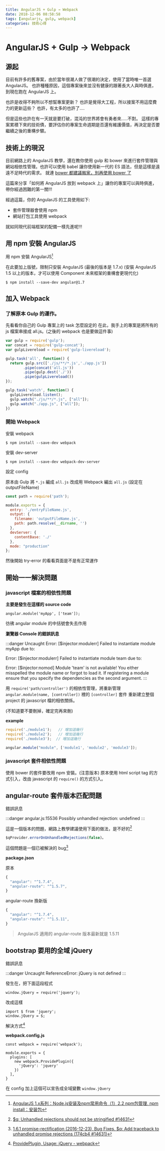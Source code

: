 ```yaml
---
title: AngularJS + Gulp → Webpack
date: 2018-12-06 08:58:58
tags: [angularjs, gulp, webpack]
categories: 技術心得
---
```


# AngularJS + Gulp → Webpack

## 源起

目前有許多的舊專案，由於當年很潮人做了很潮的決定，使用了當時唯一首選 AngularJS。
也許種種原因，這個專案後來並沒有健康的跟著長大人與時俱進，到現在跑在 AngularJS 上。

也許是收得不夠所以不想幫專案更新？
也許是覺得大工程，所以接案不用這麼費力的更新這些？
也許，有太多的也許了....

但是這些也許在有一天就是要打破，混沌的世界將會有勇者來.....不對。
這樣的專案累積下來的技術債，要評估你的專案生命週期是否還有維護價值，再決定是否要繼續之後的重構步驟。

## 技術上的現況

目前網路上的 AngularJS 教學，還在教你使用 gulp 和 bower 來進行套件管理與網站相依性管理。也許可以使用 babel 讓你使用新一代的 ES 語法，但是這樣是遠遠不足時代的需求。
就連 [bower 都建議搬家，別再使用 bower 了](https://bower.io/blog/2017/how-to-migrate-away-from-bower/)

這篇來分享「如何將 AngularJS 放到 webpack 上」讓你的專案可以與時俱進，帶你經過困難的第一關!!!

經過這篇，你的 AngularJS 的工具使用如下:

- 套件管理器會使用 npm
- 網站打包工具使用 webpack

就如同現代前端框架的配備一樣先進呢!!!

## 用 npm 安裝 AngularJS

用 npm 安裝 AngularJS[^npmInstall]

在此要加上版號，限制只安裝 AngularJS (最後的版本是 1.7.x)
(安裝 AngularJS 1.5 以上的版本，才可以使用 Component 未來框架的重構會更現代化)

```shell
$ npm install --save-dev angular@1.7
```

[^npmInstall]: [AngularJS 1.x系列：Node.js安装及npm常用命令（1）2.2 npm包管理, npm install：安装包](https://www.cnblogs.com/libingql/p/6910826.html)

## 加入 Webpack

### 了解原本 Gulp 的運作。

先看看你自己的 Gulp 專案上的 task 怎麼設定的
在此，我手上的專案是將所有的 js 檔案串接成 all.js。(之後的 webpack 也是要做這件事)

```javascript
var gulp = require('gulp');
var concat = require('gulp-concat');
var gulpLivereload = require('gulp-livereload');

gulp.task('all', function() {
  return gulp.src(['./js/**/*.js','./app.js'])
        .pipe(concat('all.js'))
        .pipe(gulp.dest('./'))
        .pipe(gulpLivereload())
});

gulp.task('watch', function() {
  gulpLivereload.listen();
  gulp.watch("./js/**/*.js", ["all"]);
  gulp.watch("./app.js", ["all"]);
})
```

### 開始 Webpack

安裝 webpack

```shell
$ npm install --save-dev webpack
```

安裝 dev-server

```shell
$ npm install --save-dev webpack-dev-server
```

設定 config

原本由 Gulp 將 `*.js` 編成 `all.js`
改成用 Webpack 編出 `all.js` (設定在 outputFileName)

```javascript
const path = require('path');

module.exports = {
  entry: './entryFileName.js',
  output: {
    filename: 'outputFileName.js',
    path: path.resolve(__dirname, '')
  },
  devServer: {
    contentBase: './'
  },
  mode: "production"
};
```

然後開始 try-error 的看看頁面是不是有正常運作

## 開始一一解決問題

### javascript 檔案的相依性問題


**主要是發生在這樣的 source code**

```javascript=
angular.module('myApp', ['team']);
```
彷彿 angular module 的中括號會失去作用

**瀏覽器 Console 的錯誤訊息**

:::danger
Uncaught Error: [$injector:modulerr]
Failed to instantiate module myApp due to:

Error: [$injector:modulerr]
Failed to instantiate module team due to:

Error: [$injector:nomod]
Module 'team' is not available! You either misspelled the module name or forgot to load it. If registering a module ensure that you specify the dependencies as the second argument.
:::

用 `require('path/controller')` 的相依性管理，將重新管理 `angular.module(name, [controller])` 裡的 `[controller]` 套件
重新建立整個 project 的 javascript 檔的相依關係。

(不知道要不要刪掉，確定完再來刪)

**example**

```javascript
require('./module1');   // 增加這幾行
require('./module2');   // 增加這幾行
require('./module3');  // 增加這幾行

angular.module("module", ['module1', 'module2', 'module3']);
```

### javascript 套件相依性問題

使用 bower 的套件要改用 npm 安裝。(注意版本)
原本使用 html script tag 的方式引入，改由 javascript 的 `require()` 的方式引入。


## angular-route 套件版本匹配問題

錯誤訊息

:::danger
angular.js:15536 Possibly unhandled rejection: undefined
:::

這是一個版本的問題，網路上教學建議使用下面的做法，是不好的[^$qProvider]

[^$qProvider]: [$q: Unhandled rejections should not be stringified #14631](https://github.com/angular/angular.js/issues/14631#issuecomment-267483102)

```javascript
$qProvider.errorOnUnhandledRejections(false)。
```

這個問題是一個已被解決的 bug[^$qBug]

[^$qBug]: [1.6.1 promise-rectification (2016-12-23), Bug Fixes, $q: Add traceback to unhandled promise rejections (174cb4 #14631)](https://github.com/angular/angular.js/blob/v1.6.1/CHANGELOG.md)

**package.json**

原本

```javascript
{
  "angular": "^1.7.4",
  "angular-route": "^1.5.7",
}
```

angular-route 換新版

```javascript
{
  "angular": "^1.7.4",
  "angular-route": "^1.5.11",
}
```

> AngularJS 適用的 angular-route 版本最新就是 1.5.11

## bootstrap 要用的全域 jQuery

錯誤訊息

:::danger
Uncaught ReferenceError: jQuery is not defined
:::

發生在，把下面這段程式

```javascript=
window.jQuery = require('jquery');
```

改成這樣

```javascript=
import $ from 'jquery';
window.jQuery = $;
```

解決方式[^jqueryWebpack]

[^jqueryWebpack]: [ProvidePlugin, Usage: jQuery - webpack](https://webpack.js.org/plugins/provide-plugin/#usage-jquery)

**webpack.config.js**

```javascript=
const webpack = require('webpack');

module.exports = {
  plugins: [
    new webpack.ProvidePlugin({
      'jQuery': 'jquery'
    })
  ],
}
```

在 config 加上這個可以宣告成全域變數 `window.jQuery`
